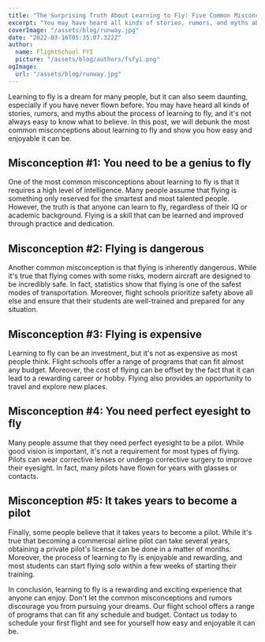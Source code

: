 ```yaml
---
title: "The Surprising Truth About Learning to Fly: Five Common Misconceptions"
excerpt: "You may have heard all kinds of stories, rumors, and myths about the process of learning to fly, and it's not always easy to know what to believe. In this post, we will debunk the most common misconceptions about learning to fly and show you how easy and enjoyable it can be."
coverImage: "/assets/blog/runway.jpg"
date: "2022-03-16T05:35:07.322Z"
author:
  name: FlightSchool FYI
  picture: "/assets/blog/authors/fsfyi.png"
ogImage:
  url: "/assets/blog/runway.jpg"
---
```


Learning to fly is a dream for many people, but it can also seem daunting, especially if you have never flown before. You may have heard all kinds of stories, rumors, and myths about the process of learning to fly, and it's not always easy to know what to believe. In this post, we will debunk the most common misconceptions about learning to fly and show you how easy and enjoyable it can be.

## Misconception #1: You need to be a genius to fly

One of the most common misconceptions about learning to fly is that it requires a high level of intelligence. Many people assume that flying is something only reserved for the smartest and most talented people. However, the truth is that anyone can learn to fly, regardless of their IQ or academic background. Flying is a skill that can be learned and improved through practice and dedication.

## Misconception #2: Flying is dangerous

Another common misconception is that flying is inherently dangerous. While it's true that flying comes with some risks, modern aircraft are designed to be incredibly safe. In fact, statistics show that flying is one of the safest modes of transportation. Moreover, flight schools prioritize safety above all else and ensure that their students are well-trained and prepared for any situation.

## Misconception #3: Flying is expensive

Learning to fly can be an investment, but it's not as expensive as most people think. Flight schools offer a range of programs that can fit almost any budget. Moreover, the cost of flying can be offset by the fact that it can lead to a rewarding career or hobby. Flying also provides an opportunity to travel and explore new places.

## Misconception #4: You need perfect eyesight to fly

Many people assume that they need perfect eyesight to be a pilot. While good vision is important, it's not a requirement for most types of flying. Pilots can wear corrective lenses or undergo corrective surgery to improve their eyesight. In fact, many pilots have flown for years with glasses or contacts.

## Misconception #5: It takes years to become a pilot

Finally, some people believe that it takes years to become a pilot. While it's true that becoming a commercial airline pilot can take several years, obtaining a private pilot's license can be done in a matter of months. Moreover, the process of learning to fly is enjoyable and rewarding, and most students can start flying solo within a few weeks of starting their training.

In conclusion, learning to fly is a rewarding and exciting experience that anyone can enjoy. Don't let the common misconceptions and rumors discourage you from pursuing your dreams. Our flight school offers a range of programs that can fit any schedule and budget. Contact us today to schedule your first flight and see for yourself how easy and enjoyable it can be.
